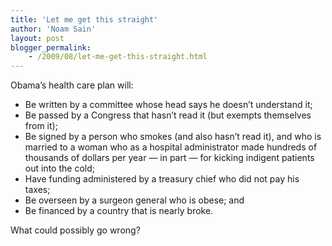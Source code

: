 ```yaml
---
title: 'Let me get this straight'
author: 'Noam Sain'
layout: post
blogger_permalink:
    - /2009/08/let-me-get-this-straight.html
---
```


Obama’s health care plan will:

- Be written by a committee whose head says he doesn’t understand it;
- Be passed by a Congress that hasn’t read it (but exempts themselves from it);
- Be signed by a person who smokes (and also hasn’t read it), and who is married to a woman who as a hospital administrator made hundreds of thousands of dollars per year — in part — for kicking indigent patients out into the cold;
- Have funding administered by a treasury chief who did not pay his taxes;
- Be overseen by a surgeon general who is obese; and
- Be financed by a country that is nearly broke.

What could possibly go wrong?